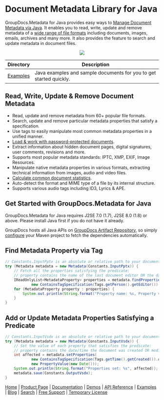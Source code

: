 # Document Metadata Library for Java

GroupDocs.Metadata for Java provides easy ways to [Manage Document Metadata via Java](https://products.groupdocs.com/metadata/java). It enables you to read, write, update and remove metadata of a [wide range of file formats](https://docs.groupdocs.com/metadata/java/supported-document-formats/) including documents, images, emails, archives and many more. It also provides the feature to search and update metadata in document files.

<p align="center">

  <a title="Download complete GroupDocs.Metadata for Java source code" href="https://github.com/groupdocs-metadata/GroupDocs.Metadata-for-Java/archive/master.zip">
	<img src="https://raw.github.com/AsposeExamples/java-examples-dashboard/master/images/downloadZip-Button-Large.png" />
  </a>
</p>

Directory | Description
--------- | -----------
[Examples](https://github.com/groupdocs-metadata/GroupDocs.Metadata-for-Java/tree/master/Examples)  | Java examples and sample documents for you to get started quickly. 

## Read, Write, Update & Remove Document Metadata

- Read, update and remove metadata from 60+ popular file formats.
- Search, update and remove particular metadata properties that satisfy a specification.
- Use tags to easily manipulate most common metadata properties in a unified manner.
- [Load & work with password-protected documents](https://docs.groupdocs.com/metadata/java/load-a-password-protected-document/).
- Extract information about hidden document pages, digital signatures, user comments, revisions and more.
- Supports most popular metadata standards: IPTC, XMP, EXIF, Image Resources.
- Manipulate native metadata properties in various formats, extracting technical information from images, audio and video files.
- [Calculate common document statistics](https://docs.groupdocs.com/metadata/java/get-document-info/).
- Auto-detect the format and MIME type of a file by its internal structure.
- Supports various audio tags including ID3, Lyrics & APE.

## Get Started with GroupDocs.Metadata for Java

GroupDocs.Metadata for Java requires J2SE 7.0 (1.7), J2SE 8.0 (1.8) or above. Please install Java first if you do not have it already. 

GroupDocs hosts all Java APIs on [GroupDocs Artifact Repository](https://artifact.groupdocs.com/webapp/#/artifacts/browse/tree/General/repo/com/groupdocs/groupdocs-metadata), so simply [configure](https://docs.groupdocs.com/metadata/java/installation/) your Maven project to fetch the dependencies automatically.

## Find Metadata Property via Tag

```java
// Constants.InputPptx is an absolute or relative path to your document. Ex: @"C:\Docs\source.pptx"
try (Metadata metadata = new Metadata(Constants.InputPptx)) {
	// Fetch all the properties satisfying the predicate:
	// property contains the name of the last document editor OR the date/time the document was last modified
	IReadOnlyList<MetadataProperty> properties = metadata.findProperties(
			new ContainsTagSpecification(Tags.getPerson().getEditor()).or(new ContainsTagSpecification(Tags.getTime().getModified())));
	for (MetadataProperty property : properties) {
		System.out.println(String.format("Property name: %s, Property value: %s", property.getName(), property.getValue()));
	}
}
```

## Add or Update Metadata Properties Satisfying a Predicate

```java
// Constants.InputVsdx is an absolute or relative path to your document. Ex: @"C:\Docs\source.vsdx"
try (Metadata metadata = new Metadata(Constants.InputVsdx)) {
	// Set the value of each property that satisfies the predicate:
	// property contains the date/time the document was created OR modified
	int affected = metadata.setProperties(
			new ContainsTagSpecification(Tags.getTime().getCreated()).or(new ContainsTagSpecification(Tags.getTime().getModified())),
			new PropertyValue(new Date()));
	System.out.println(String.format("Properties set: %s", affected));
	metadata.save(Constants.OutputVsdx);
}
```

[Home](https://www.groupdocs.com/) | [Product Page](https://products.groupdocs.com/metadata/java) | [Documentation](https://docs.groupdocs.com/metadata/java/) | [Demos](https://products.groupdocs.app/metadata/family) | [API Reference](https://apireference.groupdocs.com/java/metadata) | [Examples](https://github.com/groupdocs-metadata/GroupDocs.metadata-for-Java/tree/master/Examples) | [Blog](https://blog.groupdocs.com/category/metadata/) | [Search](https://search.groupdocs.com/) | [Free Support](https://forum.groupdocs.com/c/metadata) | [Temporary License](https://purchase.groupdocs.com/temporary-license)
